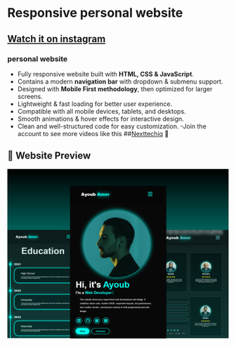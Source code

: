 # Responsive personal website
## [Watch it on instagram](https://www.instagram.com/p/DMyuXnJIiZn/?img_index=1)
### personal website

- Fully responsive website built with **HTML, CSS & JavaScript**.
- Contains a modern **navigation bar** with dropdown & submenu support.
- Designed with **Mobile First methodology**, then optimized for larger screens.
- Lightweight & fast loading for better user experience.
- Compatible with all mobile devices, tablets, and desktops.
- Smooth animations & hover effects for interactive design.
- Clean and well-structured code for easy customization.
-Join the account to see more videos like this ##[Nexttechiq](https://www.instagram.com/nexttechiq/) 💙

## 📸 Website Preview
![Website Preview](Home.jpg)

